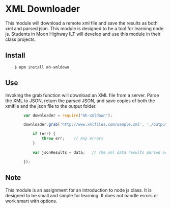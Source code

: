 XML Downloader
==============
This module will download a remote xml file and save the results as both xml and parsed json.  This module
is designed to be a tool for learning node js.  Students in Moon Highway ILT will develop and use this module
in their class projects.

Install
-------

        $ npm install mh-xmldown

Use
---
Invoking the grab function will download an XML file from a server.  Parse the XML to JSON, return the parsed JSON, and
save copies of both the xmlfile and the json file to the output folder.

```javascript
        var downloader = require("mh-xmldown");

        downloader.grab('http://www.xmlfiles.com/sample.xml', './output', function (err, data) {

            if (err) {
                throw err;    // Any errors
            }

            var jsonResults = data;   // The xml data results parsed as JSON

        });
```

Note
----
This module is an assignment for an introduction to node js class.  It is designed to be small and simple for learning.
It does not handle errors or work smart with options.

